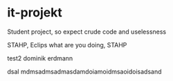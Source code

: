 # it-projekt
Student project, so expect crude code and uselessness

STAHP, Eclips what are you doing, STAHP

test2 dominik erdmann


dsal mdmsadmsadmasdamdoiamoidmsaoidoisadsand